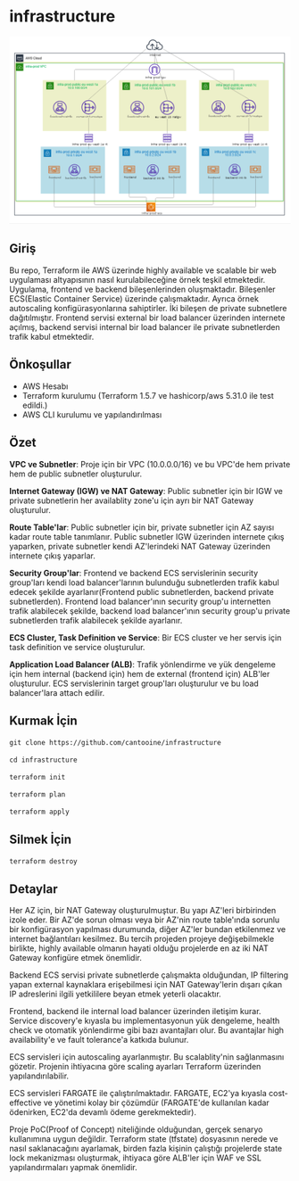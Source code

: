 # infrastructure

![Örnek Resim](https://github.com/Cantooine/infrastructure/blob/master/diagram.png)
## Giriş
Bu repo, Terraform ile AWS üzerinde highly available ve scalable bir web uygulaması altyapısının nasıl kurulabileceğine örnek teşkil etmektedir. Uygulama, frontend ve backend bileşenlerinden oluşmaktadır. Bileşenler ECS(Elastic Container Service) üzerinde çalışmaktadır. Ayrıca örnek autoscaling konfigürasyonlarına sahiptirler. İki bileşen de private subnetlere dağıtılmıştır. Frontend servisi external bir load balancer üzerinden internete açılmış, backend servisi internal bir load balancer ile private subnetlerden trafik kabul etmektedir.

## Önkoşullar
* AWS Hesabı
* Terraform kurulumu (Terraform 1.5.7 ve hashicorp/aws 5.31.0 ile test edildi.)
* AWS CLI kurulumu ve yapılandırılması

## Özet
**VPC ve Subnetler**: Proje için bir VPC (10.0.0.0/16) ve bu VPC'de hem private hem de public subnetler oluşturulur.

**Internet Gateway (IGW) ve NAT Gateway**: Public subnetler için bir IGW ve private subnetlerin her availablity zone'u için ayrı bir NAT Gateway oluşturulur.

**Route Table'lar**: Public subnetler için bir, private subnetler için AZ sayısı kadar route table tanımlanır. Public subnetler IGW üzerinden internete çıkış yaparken, private subnetler kendi AZ'lerindeki NAT Gateway üzerinden internete çıkış yaparlar.

**Security Group'lar**: Frontend ve backend ECS servislerinin security group'ları kendi load balancer'larının bulunduğu subnetlerden trafik kabul edecek şekilde ayarlanır(Frontend public subnetlerden, backend private subnetlerden). Frontend load balancer'ının security group'u internetten trafik alabilecek şekilde, backend load balancer'ının security group'u private subnetlerden trafik alabilecek şekilde ayarlanır.

**ECS Cluster, Task Definition ve Service**: Bir ECS cluster ve her servis için task definition ve service oluşturulur.

**Application Load Balancer (ALB)**: Trafik yönlendirme ve yük dengeleme için hem internal (backend için) hem de external (frontend için) ALB'ler oluşturulur. ECS servislerinin target group'ları oluşturulur ve bu load balancer'lara attach edilir.

## Kurmak İçin

`git clone https://github.com/cantooine/infrastructure`

`cd infrastructure`

`terraform init`

`terraform plan`

`terraform apply`

## Silmek İçin

`terraform destroy`

## Detaylar

Her AZ için, bir NAT Gateway oluşturulmuştur. Bu yapı AZ'leri birbirinden izole eder. Bir AZ'de sorun olması veya bir AZ'nin route table'ında sorunlu bir konfigürasyon yapılması durumunda, diğer AZ'ler bundan etkilenmez ve internet bağlantıları kesilmez. Bu tercih projeden projeye değişebilmekle birlikte, highly available olmanın hayati olduğu projelerde en az iki NAT Gateway konfigüre etmek önemlidir.

Backend ECS servisi private subnetlerde çalışmakta olduğundan, IP filtering yapan external kaynaklara erişebilmesi için NAT Gateway'lerin dışarı çıkan IP adreslerini ilgili yetkililere beyan etmek yeterli olacaktır.

Frontend, backend ile internal load balancer üzerinden iletişim kurar. Service discovery'e kıyasla bu implementasyonun yük dengeleme, health check ve otomatik yönlendirme gibi bazı avantajları olur. Bu avantajlar high availability'e ve fault tolerance'a katkıda bulunur.

ECS servisleri için autoscaling ayarlanmıştır. Bu scalablity'nin sağlanmasını gözetir. Projenin ihtiyacına göre scaling ayarları Terraform üzerinden yapılandırılabilir.

ECS servisleri FARGATE ile çalıştırılmaktadır. FARGATE, EC2'ya kıyasla cost-effective ve yönetimi kolay bir çözümdür (FARGATE'de kullanılan kadar ödenirken, EC2'da devamlı ödeme gerekmektedir).

Proje PoC(Proof of Concept) niteliğinde olduğundan, gerçek senaryo kullanımına uygun değildir. Terraform state (tfstate) dosyasının nerede ve nasıl saklanacağını ayarlamak, birden fazla kişinin çalıştığı projelerde state lock mekanizması oluşturmak, ihtiyaca göre ALB'ler için WAF ve SSL yapılandırmaları yapmak önemlidir.
